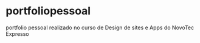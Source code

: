 # portfoliopessoal
portfolio pessoal realizado no curso de Design de sites e Apps do NovoTec Expresso
